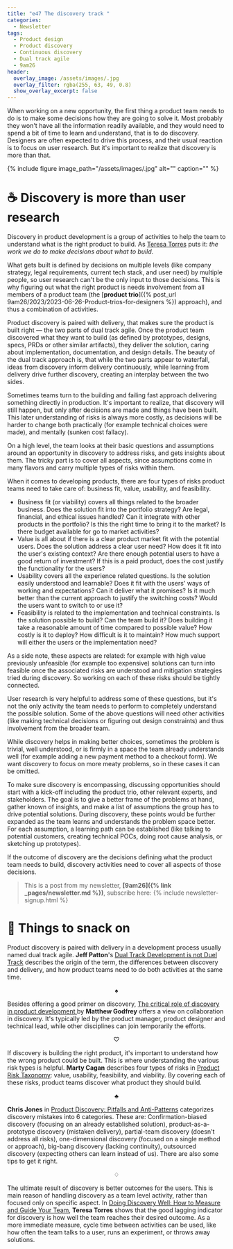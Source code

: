 ```yaml
---
title: "e47 The discovery track "
categories:
  - Newsletter
tags:
  - Product design
  - Product discovery
  - Continuous discovery
  - Dual track agile
  - 9am26
header:
  overlay_image: /assets/images/.jpg
  overlay_filter: rgba(255, 63, 49, 0.8)
  show_overlay_excerpt: false
---
```


When working on a new opportunity, the first thing a product team needs to do is to make some decisions how they are going to solve it. Most probably they won't have all the information readily available, and they would need to spend a bit of time to learn and understand, that is to do discovery. Designers are often expected to drive this process, and their usual reaction is to focus on user research. But it's important to realize that discovery is more than that.

{% include figure image_path="/assets/images/.jpg" alt="" caption="" %}

# ☕ Discovery is more than user research

Discovery in product development is a group of activities to help the team to understand what is the right product to build. As [Teresa Torres](https://www.producttalk.org/) puts it: _the work we do to make decisions about what to build_.

What gets built is defined by decisions on multiple levels (like company strategy, legal requirements, current tech stack, and user need) by multiple people, so user research can't be the only input to those decisions. This is why figuring out what the right product is needs involvement from all members of a product team (the [**product trio**]({% post_url 9am26/2023/2023-06-26-Product-trios-for-designers %}) approach), and thus a combination of activities. 

Product discovery is paired with delivery, that makes sure the product is built right — the two parts of dual track agile. Once the product team discovered what they want to build (as defined by prototypes, designs, specs, PRDs or other similar artifacts), they deliver the solution, caring about implementation, documentation, and design details. The beauty of the dual track approach is, that while the two parts appear to waterfall, ideas from discovery inform delivery continuously, while learning from delivery drive further discovery, creating an interplay between the two sides.

Sometimes teams turn to the building and failing fast approach delivering something directly in production. It's important to realize, that discovery will still happen, but only after decisions are made and things have been built. This later understanding of risks is always more costly, as decisions will be harder to change both practically (for example technical choices were made), and mentally (sunken cost fallacy).

On a high level, the team looks at their basic questions and assumptions around an opportunity in discovery to address risks, and gets insights about them. The tricky part is to cover all aspects, since assumptions come in many flavors and carry multiple types of risks within them.

When it comes to developing products, there are four types of risks product teams need to take care of: business fit, value, usability, and feasibility. 
- Business fit (or viability) covers all things related to the broader business. Does the solution fit into the portfolio strategy? Are legal, financial, and ethical issues handled? Can it integrate with other products in the portfolio? Is this the right time to bring it to the market? Is there budget available for go to market activities?
- Value is all about if there is a clear product market fit with the potential users. Does the solution address a clear user need? How does it fit into the user's existing context? Are there enough potential users to have a good return of investment? If this is a paid product, does the cost justify the functionality for the users?
- Usability covers all the experience related questions. Is the solution easily understood and learnable? Does it fit with the users' ways of working and expectations? Can it deliver what it promises? Is it much better than the current approach to justify the switching costs? Would the users want to switch to or use it?
- Feasibility is related to the implementation and technical constraints. Is the solution possible to build? Can the team build it? Does building it take a reasonable amount of time compared to possible value? How costly is it to deploy? How difficult is it to maintain? How much support will either the users or the implementation need?

As a side note, these aspects are related: for example with high value previously unfeasible (for example too expensive) solutions can turn into feasible once the associated risks are understood and mitigation strategies tried during discovery. So working on each of these risks should be tightly connected.

User research is very helpful to address some of these questions, but it's not the only activity the team needs to perform to completely understand the possible solution. Some of the above questions will need other activities (like making technical decisions or figuring out design constraints) and thus involvement from the broader team.

While discovery helps in making better choices, sometimes the problem is trivial, well understood, or is firmly in a space the team already understands well (for example adding a new payment method to a checkout form). We want discovery to focus on more meaty problems, so in these cases it can be omitted. 

To make sure discovery is encompassing, discussing opportunities should start with a kick-off including the product trio, other relevant experts, and stakeholders. The goal is to give a better frame of the problems at hand, gather known of insights, and make a list of assumptions the group has to drive potential solutions. During discovery, these points would be further expanded as the team learns and understands the problem space better. For each assumption, a learning path can be established (like talking to potential customers, creating technical POCs, doing root cause analysis, or sketching up prototypes).

If the outcome of discovery are the decisions defining what the product team needs to build, discovery activities need to cover all aspects of those decisions.

> This is a post from my newsletter, **[9am26]({% link _pages/newsletter.md %})**, subscribe here:
> {% include newsletter-signup.html %}

# 🍪 Things to snack on

Product discovery is paired with delivery in a development process usually named dual track agile. **Jeff Patton**'s  [Dual Track Development is not Duel Track](http://jpattonassociates.com/dual-track-development/) describes the origin of the term, the differences between discovery and delivery, and how product teams need to do both activities at the same time.

<p style="text-align: center;">♠</p>

Besides offering a good primer on discovery, [The critical role of discovery in product development
](https://uxdesign.cc/the-critical-role-of-discovery-in-product-development-6f50bf196722) by **Matthew Godfrey** offers a view on collaboration in discovery. It's typically led by the product manager, product designer and technical lead, while other disciplines can join temporarily the efforts. 

<p style="text-align: center;">♡</p>

If discovery is building the right product, it's important to understand how the wrong product could be built. This is where understanding the various risk types is helpful. **Marty Cagan** describes four types of risks in [Product Risk Taxonomy](https://www.svpg.com/product-risk-taxonomies/): value, usability, feasibility, and viability. By covering each of these risks, product teams discover what product they should build.

<p style="text-align: center;">♣︎</p>

**Chris Jones** in [Product Discovery: Pitfalls and Anti-Patterns](http://svpg.com/product-discovery-anti-patterns/) categorizes discovery mistakes into 6 categories. These are: Confirmation-biased discovery (focusing on an already established solution), product-as-a-prototype discovery (mistaken delivery), partial-team discovery (doesn't address all risks), one-dimensional discovery (focused on a single method or approach), big-bang discovery (lacking continuity), outsourced discovery (expecting others can learn instead of us). There are also some tips to get it right.

<p style="text-align: center;">♢</p>

The ultimate result of discovery is better outcomes for the users. This is main reason of handling discovery as a team level activity, rather than focused only on specific aspect. In [Doing Discovery Well: How to Measure and Guide Your Team](https://www.producttalk.org/2020/06/measure-discovery/), **Teresa Torres** shows that the good lagging indicator for discovery is how well the team reaches their desired outcome. As a more immediate measure, cycle time between activities can be used, like how often the team talks to a user, runs an experiment, or throws away solutions.





